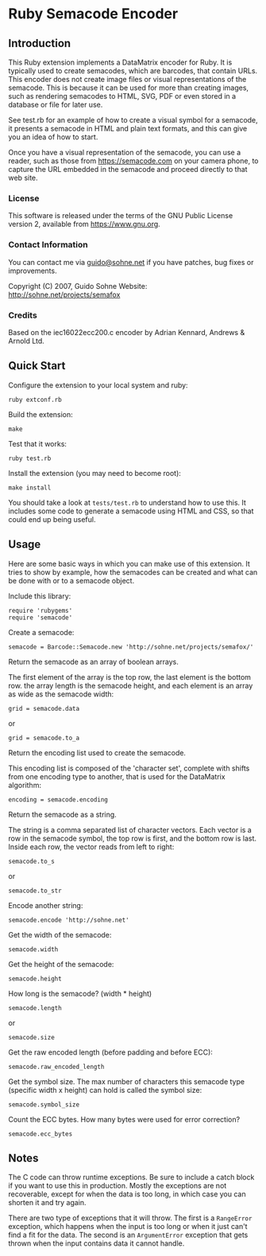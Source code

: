 # Ruby Semacode Encoder

## Introduction

This Ruby extension implements a DataMatrix encoder for Ruby. It is typically
used to create semacodes, which are barcodes, that contain URLs. This encoder
does not create image files or visual representations of the semacode. This is
because it can be used for more than creating images, such as rendering
semacodes to HTML, SVG, PDF or even stored in a database or file for later
use.

See test.rb for an example of how to create a visual symbol for a semacode, it
presents a semacode in HTML and plain text formats, and this can give you an
idea of how to start.

Once you have a visual representation of the semacode, you can use a reader,
such as those from https://semacode.com on your camera phone, to capture the
URL embedded in the semacode and proceed directly to that web site.

### License

This software is released under the terms of the GNU Public License version 2,
available from https://www.gnu.org.

### Contact Information

You can contact me via guido@sohne.net if you have patches, bug fixes or
improvements.

  Copyright (C) 2007, Guido Sohne
  Website: http://sohne.net/projects/semafox

### Credits

Based on the iec16022ecc200.c encoder by Adrian Kennard, Andrews & Arnold Ltd.

## Quick Start

Configure the extension to your local system and ruby:

    ruby extconf.rb

Build the extension:

    make

Test that it works:

    ruby test.rb

Install the extension (you may need to become root):

    make install

You should take a look at `tests/test.rb` to understand how to use this. It
includes some code to generate a semacode using HTML and CSS, so that could
end up being useful.


## Usage

Here are some basic ways in which you can make use of this extension. It tries
to show by example, how the semacodes can be created and what can be done with
or to a semacode object.

Include this library:

    require 'rubygems'
    require 'semacode'

Create a semacode:

    semacode = Barcode::Semacode.new 'http://sohne.net/projects/semafox/'

Return the semacode as an array of boolean arrays.

The first element of the array is the top row, the last element is the bottom
row. the array length is the semacode height, and each element is an array as
wide as the semacode width:

    grid = semacode.data

or

    grid = semacode.to_a

Return the encoding list used to create the semacode.

This encoding list is composed of the 'character set', complete with shifts
from one encoding type to another, that is used for the DataMatrix algorithm:

    encoding = semacode.encoding

Return the semacode as a string.

The string is a comma separated list of character vectors. Each vector is a row
in the semacode symbol, the top row is first, and the bottom row is last.
Inside each row, the vector reads from left to right:

    semacode.to_s

or

    semacode.to_str

Encode another string:

    semacode.encode 'http://sohne.net'

Get the width of the semacode:

    semacode.width

Get the height of the semacode:

    semacode.height

How long is the semacode? (width * height)

    semacode.length

or

    semacode.size

Get the raw encoded length (before padding and before ECC):

    semacode.raw_encoded_length

Get the symbol size. The max number of characters this semacode type (specific
width x height) can hold is called the symbol size:

    semacode.symbol_size

Count the ECC bytes. How many bytes were used for error correction?

    semacode.ecc_bytes

## Notes

The C code can throw runtime exceptions. Be sure to include a catch block if
you want to use this in production. Mostly the exceptions are not recoverable,
except for when the data is too long, in which case you can shorten it and try
again.

There are two type of exceptions that it will throw. The first is a
`RangeError` exception, which happens when the input is too long or when it
just can't find a fit for the data. The second is an `ArgumentError` exception
that gets thrown when the input contains data it cannot handle.
